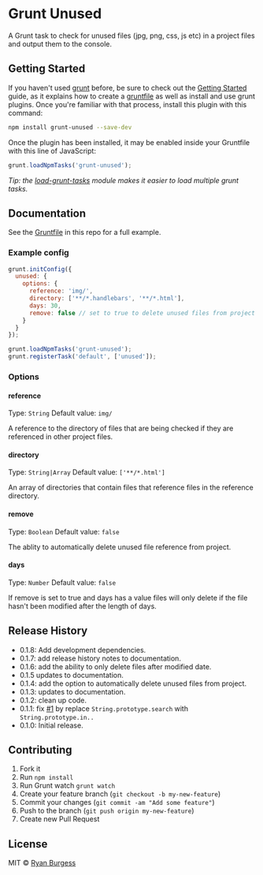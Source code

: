 Grunt Unused
============

A Grunt task to check for unused files (jpg, png, css, js etc) in a project files and output them to the console.


## Getting Started

If you haven't used [grunt][] before, be sure to check out the [Getting Started][] guide, as it explains how to create a [gruntfile][Getting Started] as well as install and use grunt plugins. Once you're familiar with that process, install this plugin with this command:

```sh
npm install grunt-unused --save-dev
```

Once the plugin has been installed, it may be enabled inside your Gruntfile with this line of JavaScript:

```js
grunt.loadNpmTasks('grunt-unused');
```

*Tip: the [load-grunt-tasks](https://github.com/sindresorhus/load-grunt-tasks) module makes it easier to load multiple grunt tasks.*

[grunt]: http://gruntjs.com
[Getting Started]: https://github.com/gruntjs/grunt/wiki/Getting-started


## Documentation

See the [Gruntfile](Gruntfile.js) in this repo for a full example.


### Example config

```js
grunt.initConfig({
  unused: {
    options: {
      reference: 'img/',
      directory: ['**/*.handlebars', '**/*.html'],
      days: 30,
      remove: false // set to true to delete unused files from project
    }
  }
});

grunt.loadNpmTasks('grunt-unused');
grunt.registerTask('default', ['unused']);
```

### Options

#### reference
Type: `String`
Default value: `img/`

A reference to the directory of files that are being checked if they are referenced in other project files.

#### directory
Type: `String|Array`
Default value: `['**/*.html']`

An array of directories that contain files that reference files in the reference directory.

#### remove
Type: `Boolean`
Default value: `false`

The ablity to automatically delete unused file reference from project.

#### days
Type: `Number`
Default value: `false`

If remove is set to true and days has a value files will only delete if the file hasn't been modified after the length of days.

## Release History
* 0.1.8: Add development dependencies.
* 0.1.7: add release history notes to documentation.
* 0.1.6: add the ability to only delete files after modified date.
* 0.1.5 updates to documentation.
* 0.1.4: add the option to automatically delete unused files from project.
* 0.1.3: updates to documentation.
* 0.1.2: clean up code.
* 0.1.1: fix [#1](https://github.com/ryanburgess/grunt-unused/issues/1) by replace `String.prototype.search` with `String.prototype.in..`
* 0.1.0: Initial release.

## Contributing
1. Fork it
2. Run `npm install`
3. Run Grunt watch `grunt watch`
4. Create your feature branch (`git checkout -b my-new-feature`)
5. Commit your changes (`git commit -am "Add some feature"`)
6. Push to the branch (`git push origin my-new-feature`)
7. Create new Pull Request


## License

MIT © [Ryan Burgess](http://github.com/ryanburgess)
